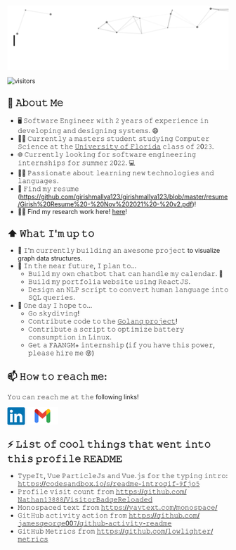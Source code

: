 <img src="https://github.com/girishmallya123/girishmallya123/blob/master/assets/github.gif" alt="👋 Hi there! I'm Girish!" title="👋 Hi there! I'm Girish!)"/>

![visitors](https://visitor-badge-reloaded.herokuapp.com/badge?page_id=girishmallya123.girishmallya123&color=00df00)

## :book: 𝙰𝚋𝚘𝚞𝚝 𝙼𝚎
- 🖥 𝚂𝚘𝚏𝚝𝚠𝚊𝚛𝚎 𝙴𝚗𝚐𝚒𝚗𝚎𝚎𝚛 𝚠𝚒𝚝𝚑 𝟸 𝚢𝚎𝚊𝚛𝚜 𝚘𝚏 𝚎𝚡𝚙𝚎𝚛𝚒𝚎𝚗𝚌𝚎 𝚒𝚗 𝚍𝚎𝚟𝚎𝚕𝚘𝚙𝚒𝚗𝚐 𝚊𝚗𝚍 𝚍𝚎𝚜𝚒𝚐𝚗𝚒𝚗𝚐 𝚜𝚢𝚜𝚝𝚎𝚖𝚜. 😄
- 👨‍🎓 𝙲𝚞𝚛𝚛𝚎𝚗𝚝𝚕𝚢 𝚊 𝚖𝚊𝚜𝚝𝚎𝚛𝚜 𝚜𝚝𝚞𝚍𝚎𝚗𝚝 𝚜𝚝𝚞𝚍𝚢𝚒𝚗𝚐 𝙲𝚘𝚖𝚙𝚞𝚝𝚎𝚛 𝚂𝚌𝚒𝚎𝚗𝚌𝚎 𝚊𝚝 𝚝𝚑𝚎 [𝚄𝚗𝚒𝚟𝚎𝚛𝚜𝚒𝚝𝚢 𝚘𝚏 𝙵𝚕𝚘𝚛𝚒𝚍𝚊](https://www.cise.ufl.edu/) 𝚌𝚕𝚊𝚜𝚜 𝚘𝚏 𝟸0𝟸𝟹.
- 🌐 𝙲𝚞𝚛𝚛𝚎𝚗𝚝𝚕𝚢 𝚕𝚘𝚘𝚔𝚒𝚗𝚐 𝚏𝚘𝚛 𝚜𝚘𝚏𝚝𝚠𝚊𝚛𝚎 𝚎𝚗𝚐𝚒𝚗𝚎𝚎𝚛𝚒𝚗𝚐 𝚒𝚗𝚝𝚎𝚛𝚗𝚜𝚑𝚒𝚙𝚜 𝚏𝚘𝚛 𝚜𝚞𝚖𝚖𝚎𝚛 𝟸0𝟸𝟸. 💻
- 👨‍💻 𝙿𝚊𝚜𝚜𝚒𝚘𝚗𝚊𝚝𝚎 𝚊𝚋𝚘𝚞𝚝 𝚕𝚎𝚊𝚛𝚗𝚒𝚗𝚐 𝚗𝚎𝚠 𝚝𝚎𝚌𝚑𝚗𝚘𝚕𝚘𝚐𝚒𝚎𝚜 𝚊𝚗𝚍 𝚕𝚊𝚗𝚐𝚞𝚊𝚐𝚎𝚜. 
- 📝 𝙵𝚒𝚗𝚍 𝚖𝚢 𝚛𝚎𝚜𝚞𝚖𝚎 (https://github.com/girishmallya123/girishmallya123/blob/master/resume/Girish%20Resume%20-%20Nov%202021%20-%20v2.pdf)!
- 👨‍🔬 Find my research work here! [here](https://scholar.google.com/citations?user=Vjjz2ncAAAAJ&hl=en)!

## ⬆ 𝚆𝚑𝚊𝚝 𝙸'𝚖 𝚞𝚙 𝚝𝚘
- 🔨 𝙸'𝚖 𝚌𝚞𝚛𝚛𝚎𝚗𝚝𝚕𝚢 𝚋𝚞𝚒𝚕𝚍𝚒𝚗𝚐 𝚊𝚗 𝚊𝚠𝚎𝚜𝚘𝚖𝚎 𝚙𝚛𝚘𝚓𝚎𝚌𝚝 to visualize graph data structures.  
- 🎯 𝙸𝚗 𝚝𝚑𝚎 𝚗𝚎𝚊𝚛 𝚏𝚞𝚝𝚞𝚛𝚎, 𝙸 𝚙𝚕𝚊𝚗 𝚝𝚘...
	- 𝙱𝚞𝚒𝚕𝚍 𝚖𝚢 𝚘𝚠𝚗 𝚌𝚑𝚊𝚝𝚋𝚘𝚝 𝚝𝚑𝚊𝚝 𝚌𝚊𝚗 𝚑𝚊𝚗𝚍𝚕𝚎 𝚖𝚢 𝚌𝚊𝚕𝚎𝚗𝚍𝚊𝚛. 📆
	- 𝙱𝚞𝚒𝚕𝚍 𝚖𝚢 𝚙𝚘𝚛𝚝𝚏𝚘𝚕𝚒𝚊 𝚠𝚎𝚋𝚜𝚒𝚝𝚎 𝚞𝚜𝚒𝚗𝚐 𝚁𝚎𝚊𝚌𝚝𝙹𝚂.
	- 𝙳𝚎𝚜𝚒𝚐𝚗 𝚊𝚗 𝙽𝙻𝙿 𝚜𝚌𝚛𝚒𝚙𝚝 𝚝𝚘 𝚌𝚘𝚗𝚟𝚎𝚛𝚝 𝚑𝚞𝚖𝚊𝚗 𝚕𝚊𝚗𝚐𝚞𝚊𝚐𝚎 𝚒𝚗𝚝𝚘 𝚂𝚀𝙻 𝚚𝚞𝚎𝚛𝚒𝚎𝚜.
- 🤞 𝙾𝚗𝚎 𝚍𝚊𝚢 𝙸 𝚑𝚘𝚙𝚎 𝚝𝚘...
	- 𝙶𝚘 𝚜𝚔𝚢𝚍𝚒𝚟𝚒𝚗𝚐!
	- 𝙲𝚘𝚗𝚝𝚛𝚒𝚋𝚞𝚝𝚎 𝚌𝚘𝚍𝚎 𝚝𝚘 𝚝𝚑𝚎 [𝙶𝚘𝚕𝚊𝚗𝚐 𝚙𝚛𝚘𝚓𝚎𝚌𝚝](https://github.com/golang/go)!
	- 𝙲𝚘𝚗𝚝𝚛𝚒𝚋𝚞𝚝𝚎 𝚊 𝚜𝚌𝚛𝚒𝚙𝚝 𝚝𝚘 𝚘𝚙𝚝𝚒𝚖𝚒𝚣𝚎 𝚋𝚊𝚝𝚝𝚎𝚛𝚢 𝚌𝚘𝚗𝚜𝚞𝚖𝚙𝚝𝚒𝚘𝚗 𝚒𝚗 𝙻𝚒𝚗𝚞𝚡.
	- 𝙶𝚎𝚝 𝚊 𝙵𝙰𝙰𝙽𝙶𝙼+ 𝚒𝚗𝚝𝚎𝚛𝚗𝚜𝚑𝚒𝚙 (𝚒𝚏 𝚢𝚘𝚞 𝚑𝚊𝚟𝚎 𝚝𝚑𝚒𝚜 𝚙𝚘𝚠𝚎𝚛, 𝚙𝚕𝚎𝚊𝚜𝚎 𝚑𝚒𝚛𝚎 𝚖𝚎 😜)

## 📫 𝙷𝚘𝚠 𝚝𝚘 𝚛𝚎𝚊𝚌𝚑 𝚖𝚎:
𝚈𝚘𝚞 𝚌𝚊𝚗 𝚛𝚎𝚊𝚌𝚑 𝚖𝚎 𝚊𝚝 𝚝𝚑𝚎 following links!

[<img src="https://github.com/girishmallya123/girishmallya123/blob/master/socials/LinkedIn_logo_initials.png" height="40em" align="center" alt="Follow Girish Mallya on LinkedIn" title="Follow Girish Mallya on LinkedIn"/>](https://www.linkedin.com/in/girish-mallya-013345152/)
[<img src="https://github.com/girishmallya123/girishmallya123/blob/master/socials/Gmail-logo-768x432.png" height="40em" align="center" alt="Reach me by email" title="My Email"/>](mailto:girishm60@gmail.com)

## ⚡ 𝙻𝚒𝚜𝚝 𝚘𝚏 𝚌𝚘𝚘𝚕 𝚝𝚑𝚒𝚗𝚐𝚜 𝚝𝚑𝚊𝚝 𝚠𝚎𝚗𝚝 𝚒𝚗𝚝𝚘 𝚝𝚑𝚒𝚜 𝚙𝚛𝚘𝚏𝚒𝚕𝚎 𝚁𝙴𝙰𝙳𝙼𝙴
- 𝚃𝚢𝚙𝚎𝙸𝚝, 𝚅𝚞𝚎 𝙿𝚊𝚛𝚝𝚒𝚌𝚕𝚎𝙹𝚜 𝚊𝚗𝚍 𝚅𝚞𝚎.𝚓𝚜 𝚏𝚘𝚛 𝚝𝚑𝚎 𝚝𝚢𝚙𝚒𝚗𝚐 𝚒𝚗𝚝𝚛𝚘: [𝚑𝚝𝚝𝚙𝚜://𝚌𝚘𝚍𝚎𝚜𝚊𝚗𝚍𝚋𝚘𝚡.𝚒𝚘/𝚜/𝚛𝚎𝚊𝚍𝚖𝚎-𝚒𝚗𝚝𝚛𝚘𝚐𝚒𝚏-𝟿𝚏𝚓𝚘𝟻](https://codesandbox.io/s/readme-introgif-9fjo5) <!-- Thanks to @matyo91's helpful comments in their profile README! -->
- 𝙿𝚛𝚘𝚏𝚒𝚕𝚎 𝚟𝚒𝚜𝚒𝚝 𝚌𝚘𝚞𝚗𝚝 𝚏𝚛𝚘𝚖 [𝚑𝚝𝚝𝚙𝚜://𝚐𝚒𝚝𝚑𝚞𝚋.𝚌𝚘𝚖/𝙽𝚊𝚝𝚑𝚊𝚗𝟷𝟹𝟾𝟾𝟾/𝚅𝚒𝚜𝚒𝚝𝚘𝚛𝙱𝚊𝚍𝚐𝚎𝚁𝚎𝚕𝚘𝚊𝚍𝚎𝚍](https://github.com/Nathan13888/VisitorBadgeReloaded)
- 𝙼𝚘𝚗𝚘𝚜𝚙𝚊𝚌𝚎𝚍 𝚝𝚎𝚡𝚝 𝚏𝚛𝚘𝚖 [𝚑𝚝𝚝𝚙𝚜://𝚢𝚊𝚢𝚝𝚎𝚡𝚝.𝚌𝚘𝚖/𝚖𝚘𝚗𝚘𝚜𝚙𝚊𝚌𝚎/](https://yaytext.com/monospace/)
- 𝙶𝚒𝚝𝙷𝚞𝚋 𝚊𝚌𝚝𝚒𝚟𝚒𝚝𝚢 𝚊𝚌𝚝𝚒𝚘𝚗 𝚏𝚛𝚘𝚖 [𝚑𝚝𝚝𝚙𝚜://𝚐𝚒𝚝𝚑𝚞𝚋.𝚌𝚘𝚖/𝚓𝚊𝚖𝚎𝚜𝚐𝚎𝚘𝚛𝚐𝚎00𝟽/𝚐𝚒𝚝𝚑𝚞𝚋-𝚊𝚌𝚝𝚒𝚟𝚒𝚝𝚢-𝚛𝚎𝚊𝚍𝚖𝚎](https://github.com/jamesgeorge007/github-activity-readme)
- 𝙶𝚒𝚝𝙷𝚞𝚋 𝙼𝚎𝚝𝚛𝚒𝚌𝚜 𝚏𝚛𝚘𝚖 [𝚑𝚝𝚝𝚙𝚜://𝚐𝚒𝚝𝚑𝚞𝚋.𝚌𝚘𝚖/𝚕𝚘𝚠𝚕𝚒𝚐𝚑𝚝𝚎𝚛/𝚖𝚎𝚝𝚛𝚒𝚌𝚜](https://github.com/lowlighter/metrics)

